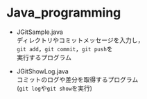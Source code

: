 # Java_programming

* JGitSample.java  
ディレクトリやコミットメッセージを入力し，  
```git add```，```git commit```，```git push```を  
実行するプログラム

* JGitShowLog.java  
コミットのログや差分を取得するプログラム  
(```git log```や```git show```を実行)
